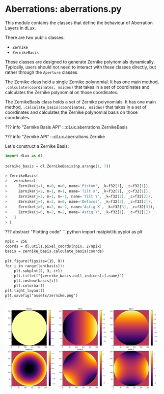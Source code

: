 # Aberrations: aberrations.py

This module contains the classes that define the behaviour of Aberration Layers in dLux.

There are two public classes:

- `Zernike`
- `ZernikeBasis`

These classes are designed to generate Zernike polynomials dynamically. Typically, users should not need to interact with these classes directly, but rather through the `Aperture` classes.

The Zernike class hold a single Zernike polynomial. It has one main method, `.calculate(coordinates, nsides)` that takes in a set of coordinates and calculates the Zernike polynomial on those coordinates.

The ZernikeBasis class holds a set of Zernike polynomials. It has one main method, `.calculate_basis(coordinates, nsides)` that takes in a set of coordinates and calculates the Zernike polynomial basis on those coordinates.

??? info "Zernike Basis API"
    :::dLux.aberrations.ZernikeBasis

??? info "Zernike API"
    :::dLux.aberrations.Zernike

Let's construct a Zernike Basis:

```python
import dLux as dl

zernike_basis = dl.ZernikeBasis(np.arange(1, 7))
```

```python
> ZernikeBasis(
>   zernikes=[
>     Zernike(j=1, n=0, m=0, name='Piston', _k=f32[1], _c=f32[1]),
>     Zernike(j=2, n=1, m=1, name='Tilt X', _k=f32[1], _c=f32[1]),
>     Zernike(j=3, n=1, m=-1, name='Tilt Y', _k=f32[2], _c=f32[2]),
>     Zernike(j=4, n=2, m=0, name='Defocus', _k=f32[2], _c=f32[2]),
>     Zernike(j=5, n=2, m=-2, name='Astig X', _k=f32[3], _c=f32[3]),
>     Zernike(j=6, n=2, m=2, name='Astig Y', _k=f32[1], _c=f32[1])
>   ]
> )
```

??? abstract "Plotting code"
    ```python
    import matplotlib.pyplot as plt

    npix = 256
    coords = dl.utils.pixel_coords(npix, 2/npix)
    basis = zernike_basis.calculate_basis(coords)

    plt.figure(figsize=(15, 8))
    for i in range(len(basis)):
        plt.subplot(2, 3, i+1)
        plt.title(f"{zernike_basis.noll_indices[i].name}")
        plt.imshow(basis[i])
        plt.colorbar()
    plt.tight_layout()
    plt.savefig("assets/zernike.png")
    ```

![zernike](../assets/zernike.png)